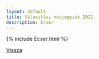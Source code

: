 ```yaml
---
layout: default
title: Választási névjegyzék 2022
description: Ecser
---
```


{% include Ecser.html %}

[Vissza](./)